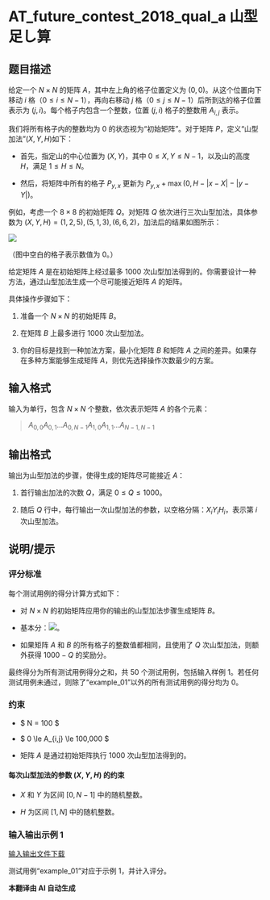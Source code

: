 # AT_future_contest_2018_qual_a 山型足し算

## 题目描述

给定一个 $N \times N$ 的矩阵 $A$，其中左上角的格子位置定义为 $(0, 0)$。从这个位置向下移动 $i$ 格（$0 \le i \le N-1$），再向右移动 $j$ 格（$0 \le j \le N-1$）后所到达的格子位置表示为 $(j, i)$。每个格子内包含一个整数，位置 $(j, i)$ 格子的整数用 $A_{i,j}$ 表示。

我们将所有格子内的整数均为 $0$ 的状态视为“初始矩阵”。对于矩阵 $P$，定义“山型加法”$(X, Y, H)$如下：

- 首先，指定山的中心位置为 $(X, Y)$，其中 $0 \le X, Y \le N-1$，以及山的高度 $H$，满足 $1 \le H \le N$。
- 然后，将矩阵中所有的格子 $P_{y,x}$ 更新为 $P_{y,x} + \max(0, H - |x-X| - |y-Y|)$。

例如，考虑一个 $8 \times 8$ 的初始矩阵 $Q$。对矩阵 $Q$ 依次进行三次山型加法，具体参数为 $(X, Y, H) = (1, 2, 5), (5, 1, 3), (6, 6, 2)$，加法后的结果如图所示：

![](https://cdn.luogu.com.cn/upload/vjudge_pic/AT_future_contest_2018_qual_a/9c06a4b09d42be49e7f84dd6ed5fcbb9d6fb587b.png)
（图中空白的格子表示数值为 $0$。）

给定矩阵 $A$ 是在初始矩阵上经过最多 1000 次山型加法得到的。你需要设计一种方法，通过山型加法生成一个尽可能接近矩阵 $A$ 的矩阵。

具体操作步骤如下：

1. 准备一个 $N \times N$ 的初始矩阵 $B$。
2. 在矩阵 $B$ 上最多进行 1000 次山型加法。
3. 你的目标是找到一种加法方案，最小化矩阵 $B$ 和矩阵 $A$ 之间的差异。如果存在多种方案能够生成矩阵 $A$，则优先选择操作次数最少的方案。

## 输入格式

输入为单行，包含 $N \times N$ 个整数，依次表示矩阵 $A$ 的各个元素：

> $A_{0,0} A_{0,1} \ldots A_{0,N-1} A_{1,0} A_{1,1} \ldots A_{N-1,N-1}$

## 输出格式

输出为山型加法的步骤，使得生成的矩阵尽可能接近 $A$：

1. 首行输出加法的次数 $Q$，满足 $0 \le Q \le 1000$。
2. 随后 $Q$ 行中，每行输出一次山型加法的参数，以空格分隔：$X_i Y_i H_i$，表示第 $i$ 次山型加法。

## 说明/提示

### 评分标准

每个测试用例的得分计算方式如下：

- 对 $N \times N$ 的初始矩阵应用你的输出的山型加法步骤生成矩阵 $B$。
- 基本分：![](https://cdn.luogu.com.cn/upload/vjudge_pic/AT_future_contest_2018_qual_a/c5974f23c15ce243fc6004f8ab19529343d3ceae.png)。
- 如果矩阵 $A$ 和 $B$ 的所有格子的整数值都相同，且使用了 $Q$ 次山型加法，则额外获得 $1000 - Q$ 的奖励分。

最终得分为所有测试用例得分之和，共 50 个测试用例，包括输入样例 1。若任何测试用例未通过，则除了“example_01”以外的所有测试用例的得分均为 0。

### 约束

- $ N = 100 $
- $ 0 \le A_{i,j} \le 100,000 $
- 矩阵 $A$ 是通过初始矩阵执行 1000 次山型加法得到的。

#### 每次山型加法的参数 $(X, Y, H)$ 的约束

- $X$ 和 $Y$ 为区间 $[0, N-1]$ 中的随机整数。
- $H$ 为区间 $[1, N]$ 中的随机整数。

### 输入输出示例 1

[输入输出文件下载](https://img.atcoder.jp/future-contest-2018-qual/592b2384afccbe5f23dae7ec7d98b9f3.zip)

测试用例“example_01”对应于示例 1，并计入评分。

 **本翻译由 AI 自动生成**
